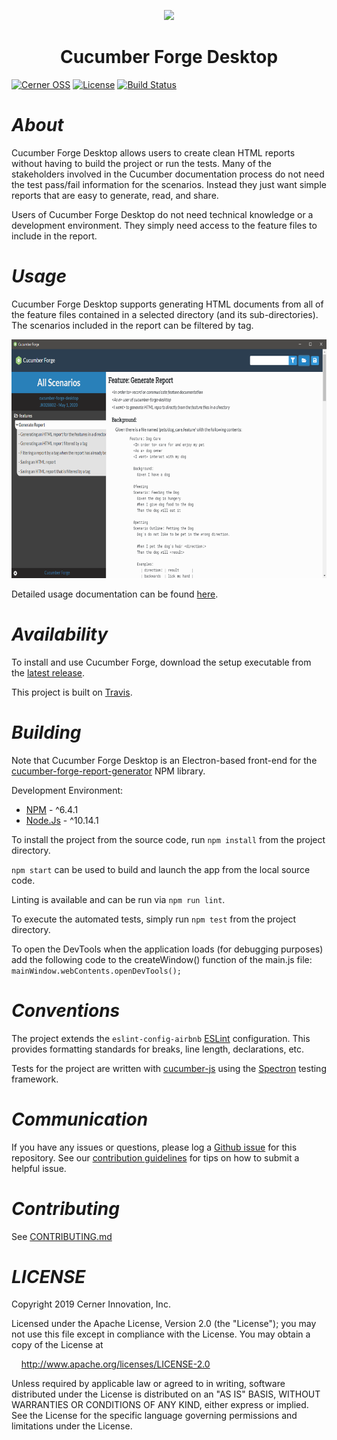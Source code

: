 <p align="center">
  <img src="logo.png">
</p>

<h1 align="center">
  Cucumber Forge Desktop
</h1>

[![Cerner OSS](https://badgen.net/badge/Cerner/OSS/blue)](http://engineering.cerner.com/2014/01/cerner-and-open-source/)
[![License](https://badgen.net/badge/license/Apache-2.0/blue)](https://github.com/cerner/cucumber-forge-desktop/blob/main/LICENSE)
[![Build Status](https://travis-ci.com/cerner/cucumber-forge-desktop.svg?branch=main)](https://travis-ci.com/cerner/cucumber-forge-desktop)

# _About_
Cucumber Forge Desktop allows users to create clean HTML reports without having to build the project or run the tests. Many of the stakeholders involved in the Cucumber documentation process do not need the test pass/fail information for the scenarios. Instead they just want simple reports that are easy to generate, read, and share.

Users of Cucumber Forge Desktop do not need technical knowledge or a development environment. They simply need access to the feature files to include in the report.

# _Usage_

Cucumber Forge Desktop supports generating HTML documents from all of the feature files contained in a selected directory (and its sub-directories). The scenarios included in the report can be filtered by tag.

<p align="center">
  <img height="382" width="680" src="screenshot.png">
</p>

Detailed usage documentation can be found [here](https://engineering.cerner.com/cucumber-forge-desktop/).

# _Availability_

To install and use Cucumber Forge, download the setup executable from the [latest release](https://github.com/cerner/cucumber-forge-desktop/releases).

This project is built on [Travis](https://travis-ci.com/cerner/cucumber-frge-desktop).

# _Building_

Note that Cucumber Forge Desktop is an Electron-based front-end for the [cucumber-forge-report-generator](https://github.com/cerner/cucumber-forge-report-generator) NPM library.

Development Environment:
* [NPM](https://www.npmjs.com/) - ^6.4.1
* [Node.Js](https://nodejs.org) - ^10.14.1

To install the project from the source code, run `npm install` from the project directory.

`npm start` can be used to build and launch the app from the local source code.

Linting is available and can be run via `npm run lint`.

To execute the automated tests, simply run `npm test` from the project directory.

To open the DevTools when the application loads (for debugging purposes) add the following code to the createWindow() function of the main.js file: `mainWindow.webContents.openDevTools();`

# _Conventions_

The project extends the `eslint-config-airbnb` [ESLint](https://eslint.org/) configuration. This provides formatting standards for breaks, line length, declarations, etc.

Tests for the project are written with [cucumber-js](https://github.com/cucumber/cucumber-js) using the [Spectron](https://electronjs.org/spectron) testing framework.

# _Communication_

If you have any issues or questions, please log a [Github issue](https://github.com/cerner/cucumber-forge-desktop/issues) for this repository. See our [contribution guidelines](CONTRIBUTING.md) for tips on how to submit a helpful issue.

# _Contributing_

See [CONTRIBUTING.md](CONTRIBUTING.md)

# _LICENSE_

Copyright 2019 Cerner Innovation, Inc.

Licensed under the Apache License, Version 2.0 (the "License"); you may not use this file except in compliance with the License. You may obtain a copy of the License at

&nbsp;&nbsp;&nbsp;&nbsp;http://www.apache.org/licenses/LICENSE-2.0

Unless required by applicable law or agreed to in writing, software distributed under the License is distributed on an "AS IS" BASIS, WITHOUT WARRANTIES OR CONDITIONS OF ANY KIND, either express or implied. See the License for the specific language governing permissions and limitations under the License.
